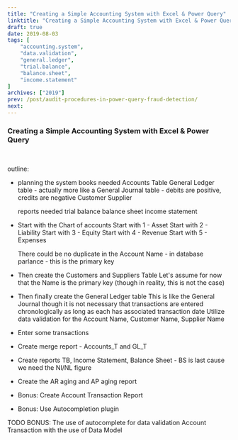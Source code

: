 ```yaml
---
title: "Creating a Simple Accounting System with Excel & Power Query"
linktitle: "Creating a Simple Accounting System with Excel & Power Query"
draft: true
date: 2019-08-03
tags: [
    "accounting.system",
    "data.validation",
    "general.ledger",
    "trial.balance",
    "balance.sheet",
    "income.statement"
]
archives: ["2019"]
prev: /post/audit-procedures-in-power-query-fraud-detection/
next:
---
```


### Creating a Simple Accounting System with Excel & Power Query
<br>

outline:
* planning the system 
    books needed
        Accounts Table
        General Ledger table - actually more like a General Journal table - debits are positive, credits are negative
        Customer
        Supplier

    reports needed
        trial balance
        balance sheet
        income statement

* Start with the Chart of accounts
    Start with 1 - Asset
    Start with 2 - Liability
    Start with 3 - Equity
    Start with 4 - Revenue
    Start with 5 - Expenses
    
    There could be no duplicate in the Account Name - in database parlance - this is the primary key

* Then create the Customers and Suppliers Table
    Let's assume for now that the Name is the primary key (though in reality, this is not the case)

* Then finally create the General Ledger table
    This is like the General Journal though it is not necessary that transactions are entered chronologically as long as each has associated transaction date
    Utilize data validation for the Account Name, Customer Name, Supplier Name

* Enter some transactions

* Create merge report - Accounts_T and GL_T

* Create reports TB, Income Statement, Balance Sheet - BS is last cause we need the NI/NL figure

* Create the AR aging and AP aging report

* Bonus: Create Account Transaction Report

* Bonus: Use Autocompletion plugin


TODO BONUS:
    The use of autocomplete for data validation
    Account Transaction with the use of Data Model
